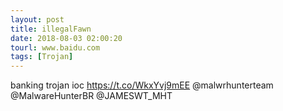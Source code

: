 ```yaml
---
layout: post
title: illegalFawn
date: 2018-08-03 02:00:20
tourl: www.baidu.com
tags: [Trojan]
---
```

banking trojan ioc
https://t.co/WkxYvj9mEE
@malwrhunterteam @MalwareHunterBR @JAMESWT_MHT